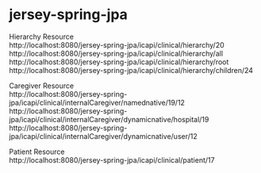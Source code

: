 # jersey-spring-jpa

Hierarchy Resource <br/>
http://localhost:8080/jersey-spring-jpa/icapi/clinical/hierarchy/20 <br/>
http://localhost:8080/jersey-spring-jpa/icapi/clinical/hierarchy/all <br/>
http://localhost:8080/jersey-spring-jpa/icapi/clinical/hierarchy/root <br/>
http://localhost:8080/jersey-spring-jpa/icapi/clinical/hierarchy/children/24 <br/>

Caregiver Resource <br/>
http://localhost:8080/jersey-spring-jpa/icapi/clinical/internalCaregiver/namednative/19/12 <br/>
http://localhost:8080/jersey-spring-jpa/icapi/clinical/internalCaregiver/dynamicnative/hospital/19 <br/>
http://localhost:8080/jersey-spring-jpa/icapi/clinical/internalCaregiver/dynamicnative/user/12 <br/>

Patient Resource <br/>
http://localhost:8080/jersey-spring-jpa/icapi/clinical/patient/17 <br/>
